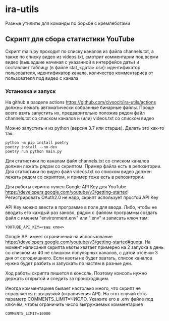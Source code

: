 # ira-utils
Разные утилиты для команды по борьбе с кремлеботами

## Скрипт для сбора статистики YouTube

Скрипт main.py проходит по списку каналов из файла channels.txt, а также по списку видео из videos.txt, смотрит 
комментарии под всеми видео (вышедшие начиная с указанной в интерфейсе даты) и составляет таблицу (в файле 
stat_<дата>.csv): идентификатор пользователя, идентификатор канала, количество комментариев от пользователя под видео 
с канала  

### Установка и запуск

На github в разделе actions https://github.com/civsocit/ira-utils/actions должны лежать автоматически собранные 
бинарные файлы. Проще всего взять запустить их, предварительно положив рядом файл channels.txt со списком каналов и 
(или) videos.txt со списком видео   

Можно запустить и из python (версия 3.7 или старше). Делать это как-то так:
```
python -m pip install poetry
poetry install --no-dev
poetry run python main.py
```

Для статистики по каналам файл channels.txt со списком каналов должен лежать рядом со скриптом. Пример файла есть в 
репозитории. Для статистики по видео файл videos.txt со списком видео должен лежать рядом со скриптом, и пример тоже 
есть в репозитории. 

Для работы скрипта нужен Google API Key для YouTube https://developers.google.com/youtube/v3/getting-started  
Регистрировать OAuth2.0 не надо, скрипт использует простой API Key

API Key можно ввести в программе в поле для ввода. Либо, чтобы не вводить его каждый раз заново, рядом с файлом 
программы создать файл с именем "environment.env" или ".env" и записать ключ там:
```
YOUTUBE_API_KEY=<ваш ключ>
``` 

Google API имеет ограничения на использование https://developers.google.com/youtube/v3/getting-started#quota. На момент 
написания скрипта квоты хватает примерно на 2 запуска в день со списком из 40 не слишком популярных каналов, с датой 
отсечки 3 дня от сегодняшнего. Если квоты не будет хватать, список каналов нужно будет разбить и запускать по частям в 
разные дни.  

Ход работы скрипта пишется в консоль. Поэтому консоль нужно держать открытой и следить за происходящим. 

Иногда комментариев бывает настолько много, что скрипт не справляется с выгрузкой (ограничения API). На этот случай 
есть параметр COMMENTS_LIMIT=ЧИСЛО. Укажите его в .env файле под ключём, чтобы ограничить число выгружаемых комментариев
```
COMMENTS_LIMIT=10000
```

